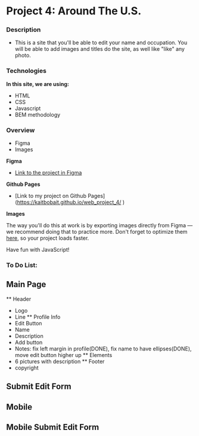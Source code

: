 # Project 4: Around The U.S.

### Description

* This is a site that you'll be able to edit your name and occupation. You will be able to add images and titles do the site, as well like "like" any photo.

### Technologies

**In this site, we are using:**

* HTML
* CSS
* Javascript
* BEM methodology


### Overview

* Figma
* Images

**Figma**

* [Link to the project in Figma](https://www.figma.com/file/mUgu8OSHWE0M6p6vfwmdu9/Sprint-4-Around-The-U.S.-desktop-mobile?node-id=0%3A1)

**Github Pages**
* [Link to my project on Github Pages] (https://kaitbobait.github.io/web_project_4/ )

**Images**

The way you'll do this at work is by exporting images directly from Figma — we recommend doing that to practice more. Don't forget to optimize them [here](https://tinypng.com/), so your project loads faster. 

Have fun with JavaScript!

### To Do List:

## Main Page

** Header
  * Logo
  * Line
** Profile Info
  * Edit Button
  * Name
  * Description
  * Add button
  * Notes: fix left margin in profile(DONE), fix name to have ellipses(DONE), move edit button higher up
** Elements
  * 6 pictures with description
** Footer
  * copyright

## Submit Edit Form


## Mobile


## Mobile Submit Edit Form
